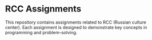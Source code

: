 # RCC Assignments

This repository contains assignments related to RCC (Russian culture center). Each assignment is designed to demonstrate key concepts in programming and problem-solving.
